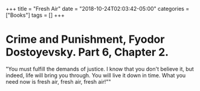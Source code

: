 +++
title = "Fresh Air"
date = "2018-10-24T02:03:42-05:00"
categories = ["Books"]
tags = []
+++
# Crime and Punishment, Fyodor Dostoyevsky. Part 6, Chapter 2.

"You must fulfill the demands of justice. I know that you don't believe it, but indeed, life will bring you through. You will live it down in time. What you need now is fresh air, fresh air, fresh air!""
